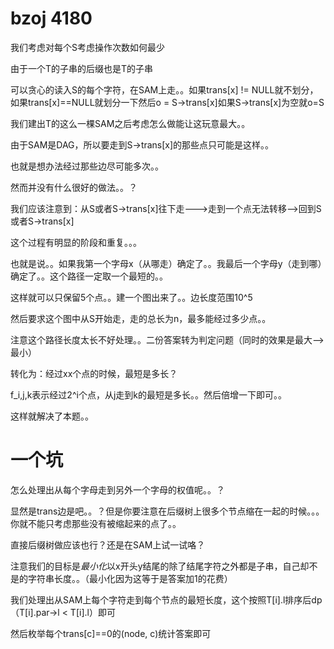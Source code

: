# bzoj 4180

我们考虑对每个S考虑操作次数如何最少

由于一个T的子串的后缀也是T的子串

可以贪心的读入S的每个字符，在SAM上走。。如果trans[x] != NULL就不划分，如果trans[x]==NULL就划分一下然后o = S->trans[x]如果S->trans[x]为空就o=S

我们建出T的这么一棵SAM之后考虑怎么做能让这玩意最大。。

由于SAM是DAG，所以要走到S->trans[x]的那些点只可能是这样。。

也就是想办法经过那些边尽可能多次。。

然而并没有什么很好的做法。。？

我们应该注意到：从S或者S->trans[x]往下走—-->走到一个点无法转移——>回到S或者S->trans[x]

这个过程有明显的阶段和重复。。。

也就是说。。如果我第一个字母x（从哪走）确定了。。我最后一个字母y（走到哪）确定了。。这个路径一定取一个最短的。。

这样就可以只保留5个点。。建一个图出来了。。边长度范围10^5

然后要求这个图中从S开始走，走的总长为n，最多能经过多少点。。

注意这个路径长度太长不好处理。。二份答案转为判定问题（同时的效果是最大—>最小）

转化为：经过xx个点的时候，最短是多长？

 f_i,j,k表示经过2^i个点，从j走到k的最短是多长。。然后倍增一下即可。。

这样就解决了本题。。

# 一个坑

怎么处理出从每个字母走到另外一个字母的权值呢。。？

显然是trans边是吧。。？但是你要注意在后缀树上很多个节点缩在一起的时候。。。你就不能只考虑那些没有被缩起来的点了。。

直接后缀树做应该也行？还是在SAM上试一试咯？

注意我们的目标是*最小化*以x开头y结尾的除了结尾字符之外都是子串，自己却不是的字符串长度。。（最小化因为这等于是答案加1的花费）

我们处理出从SAM上每个字符走到每个节点的最短长度，这个按照T[i].l排序后dp（T[i].par->l < T[i].l）即可

然后枚举每个trans[c]==0的(node, c)统计答案即可